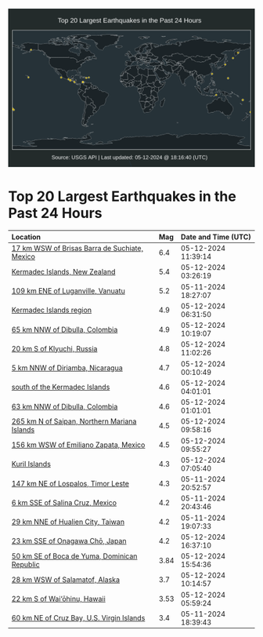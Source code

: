 ![Map](./map.png)

# Top 20 Largest Earthquakes in the Past 24 Hours

| Location | Mag | Date and Time (UTC) |
|:---|:---|:---|
| [17 km WSW of Brisas Barra de Suchiate, Mexico](https://earthquake.usgs.gov/earthquakes/eventpage/us6000my20) | 6.4 | 05-12-2024 11:39:14 |
| [Kermadec Islands, New Zealand](https://earthquake.usgs.gov/earthquakes/eventpage/us6000mxzs) | 5.4 | 05-12-2024 03:26:19 |
| [109 km ENE of Luganville, Vanuatu](https://earthquake.usgs.gov/earthquakes/eventpage/us6000mxys) | 5.2 | 05-11-2024 18:27:07 |
| [Kermadec Islands region](https://earthquake.usgs.gov/earthquakes/eventpage/us6000my11) | 4.9 | 05-12-2024 06:31:50 |
| [65 km NNW of Dibulla, Colombia](https://earthquake.usgs.gov/earthquakes/eventpage/us6000my1s) | 4.9 | 05-12-2024 10:19:07 |
| [20 km S of Klyuchi, Russia](https://earthquake.usgs.gov/earthquakes/eventpage/us6000my1u) | 4.8 | 05-12-2024 11:02:26 |
| [5 km NNW of Diriamba, Nicaragua](https://earthquake.usgs.gov/earthquakes/eventpage/us6000mxz9) | 4.7 | 05-12-2024 00:10:49 |
| [south of the Kermadec Islands](https://earthquake.usgs.gov/earthquakes/eventpage/us6000my03) | 4.6 | 05-12-2024 04:01:01 |
| [63 km NNW of Dibulla, Colombia](https://earthquake.usgs.gov/earthquakes/eventpage/us6000mxzf) | 4.6 | 05-12-2024 01:01:01 |
| [265 km N of Saipan, Northern Mariana Islands](https://earthquake.usgs.gov/earthquakes/eventpage/us6000my1i) | 4.5 | 05-12-2024 09:58:16 |
| [156 km WSW of Emiliano Zapata, Mexico](https://earthquake.usgs.gov/earthquakes/eventpage/us6000my1g) | 4.5 | 05-12-2024 09:55:27 |
| [Kuril Islands](https://earthquake.usgs.gov/earthquakes/eventpage/us6000my16) | 4.3 | 05-12-2024 07:05:40 |
| [147 km NE of Lospalos, Timor Leste](https://earthquake.usgs.gov/earthquakes/eventpage/us6000mxyy) | 4.3 | 05-11-2024 20:52:57 |
| [6 km SSE of Salina Cruz, Mexico](https://earthquake.usgs.gov/earthquakes/eventpage/us6000mxz0) | 4.2 | 05-11-2024 20:43:46 |
| [29 km NNE of Hualien City, Taiwan](https://earthquake.usgs.gov/earthquakes/eventpage/us6000mxyu) | 4.2 | 05-11-2024 19:07:33 |
| [23 km SSE of Onagawa Chō, Japan](https://earthquake.usgs.gov/earthquakes/eventpage/us6000my40) | 4.2 | 05-12-2024 16:37:10 |
| [50 km SE of Boca de Yuma, Dominican Republic](https://earthquake.usgs.gov/earthquakes/eventpage/pr2024133000) | 3.84 | 05-12-2024 15:54:36 |
| [28 km WSW of Salamatof, Alaska](https://earthquake.usgs.gov/earthquakes/eventpage/ak024644im5i) | 3.7 | 05-12-2024 10:14:57 |
| [22 km S of Wai‘ōhinu, Hawaii](https://earthquake.usgs.gov/earthquakes/eventpage/hv74228422) | 3.53 | 05-12-2024 05:59:24 |
| [60 km NE of Cruz Bay, U.S. Virgin Islands](https://earthquake.usgs.gov/earthquakes/eventpage/pr71448373) | 3.4 | 05-11-2024 18:39:43 |
